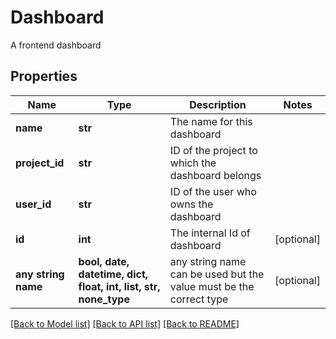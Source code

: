 # Dashboard

A frontend dashboard

## Properties
Name | Type | Description | Notes
------------ | ------------- | ------------- | -------------
**name** | **str** | The name for this dashboard | 
**project_id** | **str** | ID of the project to which the dashboard belongs | 
**user_id** | **str** | ID of the user who owns the dashboard | 
**id** | **int** | The internal Id of dashboard | [optional] 
**any string name** | **bool, date, datetime, dict, float, int, list, str, none_type** | any string name can be used but the value must be the correct type | [optional]

[[Back to Model list]](../README.md#documentation-for-models) [[Back to API list]](../README.md#documentation-for-api-endpoints) [[Back to README]](../README.md)


